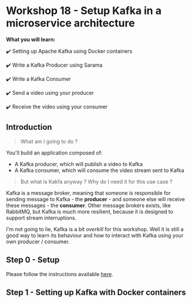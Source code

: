 # Workshop 18 - Setup Kafka in a microservice architecture

**What you will learn:**

:heavy_check_mark: Setting up Apache Kafka using Docker containers

:heavy_check_mark: Write a Kafka Producer using Sarama

:heavy_check_mark: Write a Kafka Consumer

:heavy_check_mark: Send a video using your producer

:heavy_check_mark: Receive the video using your consumer

## Introduction

> What am I going to do ?

You'll build an application composed of:

- A Kafka producer, which will publish a video to Kafka
- A Kafka consumer, which will consume the video stream sent to Kafka

> But what is Kakfa anyway ? Why do I need it for this use case ?

Kafka is a message broker, meaning that someone is responsible for sending message to Kafka - the **producer** - and 
someone else will receive these messages - the **consumer**. Other message brokers exists, like RabbitMQ, but Kafka 
is much more resilient, because it is designed to support stream interruptions.

I'm not going to lie, Kafka is a bit *overkill* for this workshop. Well it is still a good way to learn its behaviour 
and how to interact with Kafka using your own producer / consumer.

## Step 0 - Setup

Please follow the instructions available [here](./SETUP.md).

## Step 1 - Setting up Kafka with Docker containers